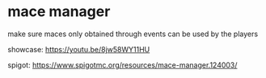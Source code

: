 # mace manager

make sure maces only obtained through events can be used by the players

showcase: https://youtu.be/8jw58WY11HU

spigot: https://www.spigotmc.org/resources/mace-manager.124003/
